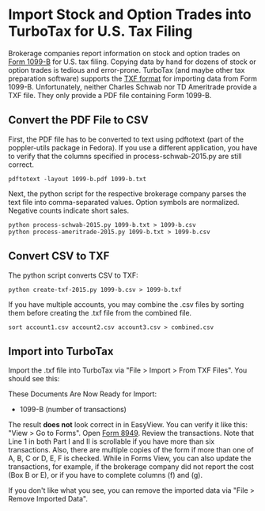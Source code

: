 # Import Stock and Option Trades into TurboTax for U.S. Tax Filing

Brokerage companies report information on stock and option trades on
[Form 1099-B](https://www.irs.gov/pub/irs-pdf/i1099b.pdf) for U.S. tax
filing. Copying data by hand for dozens of stock or option trades is
tedious and error-prone. TurboTax (and maybe other tax preparation
software) supports the [TXF
format](https://turbotax.intuit.com/txf/TXF042.jsp) for importing data
from Form 1099-B.  Unfortunately, neither Charles Schwab nor TD
Ameritrade provide a TXF file.  They only provide a PDF file
containing Form 1099-B.

## Convert the PDF File to CSV

First, the PDF file has to be converted to text using pdftotext (part of the
poppler-utils package in Fedora).  If you use a different application, you have
to verify that the columns specified in process-schwab-2015.py are still
correct.

    pdftotext -layout 1099-b.pdf 1099-b.txt

Next, the python script for the respective brokerage company parses the text
file into comma-separated values.  Option symbols are normalized.  Negative
counts indicate short sales.

    python process-schwab-2015.py 1099-b.txt > 1099-b.csv
    python process-ameritrade-2015.py 1099-b.txt > 1099-b.csv

## Convert CSV to TXF

The python script converts CSV to TXF:

    python create-txf-2015.py 1099-b.csv > 1099-b.txf

If you have multiple accounts, you may combine the .csv files by sorting them
before creating the .txf file from the combined file.

    sort account1.csv account2.csv account3.csv > combined.csv

## Import into TurboTax

Import the .txf file into TurboTax via "File > Import > From TXF Files".  You
should see this:

These Documents Are Now Ready for Import:

- 1099-B (number of transactions)

The result **does not** look correct in in EasyView.  You can verify it like
this: "View > Go to Forms". Open [Form
8949](https://www.irs.gov/pub/irs-pdf/i8949.pdf). Review the transactions. Note
that Line 1 in both Part I and II is scrollable if you have more than six
transactions.  Also, there are multiple copies of the form if more than one of
A, B, C or D, E, F is checked.  While in Forms View, you can also update the
transactions, for example, if the brokerage company did not report the cost
(Box B or E), or if you have to complete columns (f) and (g).

If you don't like what you see, you can remove the imported data via
"File > Remove Imported Data".
